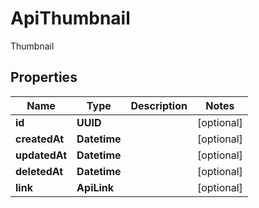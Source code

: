 

# ApiThumbnail

Thumbnail

## Properties

| Name | Type | Description | Notes |
|------------ | ------------- | ------------- | -------------|
|**id** | **UUID** |  |  [optional] |
|**createdAt** | **Datetime** |  |  [optional] |
|**updatedAt** | **Datetime** |  |  [optional] |
|**deletedAt** | **Datetime** |  |  [optional] |
|**link** | **ApiLink** |  |  [optional] |



